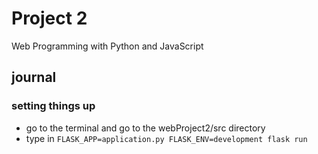# Project 2

Web Programming with Python and JavaScript

## journal

### setting things up

* go to the terminal and go to the webProject2/src directory
* type in ```FLASK_APP=application.py FLASK_ENV=development flask run```
    
